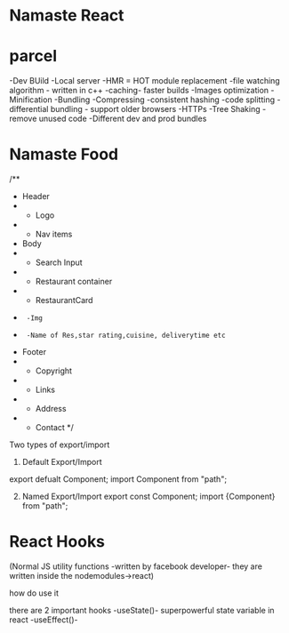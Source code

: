 # Namaste React 
# parcel
-Dev BUild
-Local server
-HMR = HOT module replacement
-file watching algorithm - written in c++
-caching- faster builds
-Images optimization
-Minification 
-Bundling
-Compressing
-consistent hashing
-code splitting
-differential bundling - support older browsers
-HTTPs
-Tree Shaking - remove unused code
-Different dev and prod bundles


# Namaste Food
/**
 * Header
 * - Logo
 * - Nav items
 * Body
 * - Search Input
 * - Restaurant container
 *   - RestaurantCard
 *      -Img
 *      -Name of Res,star rating,cuisine, deliverytime etc
 * Footer
 * - Copyright
 * - Links
 * - Address
 * - Contact
 */

 Two types of export/import
 1. Default Export/Import

 export defualt Component;
 import Component from "path";

 2. Named Export/Import
 export const Component;
 import {Component} from "path";

 # React Hooks
 (Normal JS utility functions -written by facebook developer- they are written inside the nodemodules->react)

 how do use it 
 
 there are 2 important hooks
 -useState()- superpowerful state variable in react
 -useEffect()-